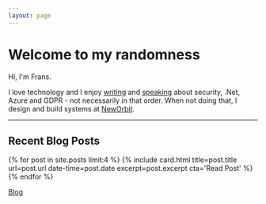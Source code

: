 ```yaml
---
layout: page
---
```

# Welcome to my randomness

Hi, I'm Frans.

I love technology and I enjoy <a href="/blog/">writing</a> and <a href="/talks/">speaking</a> about security, .Net, Azure and GDPR - not necessarily in that order.
When not doing that, I design and build systems at <a href="https://neworbit.co.uk">NewOrbit</a>.

***

<!-- ## My Next Talk

{% for talk in site.data.talkinstances limit:1 %}
  {% include card.html type="simple" title=talk.title url=talk.link date-time=talk.date %}
{% endfor %}

<div class="cta cta--right">
  <a href="/talks/" class="button">Talks</a>
</div>

*** -->

## Recent Blog Posts

{% for post in site.posts limit:4 %}
  {% include card.html title=post.title url=post.url date-time=post.date excerpt=post.excerpt cta='Read Post' %}
{% endfor %}

<div class="cta cta--right">
  <a href="/blog/" class="button">Blog</a>
</div>

